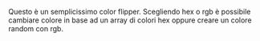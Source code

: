 Questo è un semplicissimo color flipper. Scegliendo hex o rgb è possibile cambiare colore in base ad un array di colori hex oppure creare un colore random con rgb.